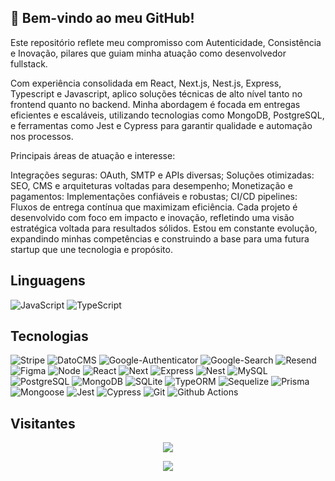 ## 👋 Bem-vindo ao meu GitHub!

Este repositório reflete meu compromisso com Autenticidade, Consistência e Inovação, pilares que guiam minha atuação como desenvolvedor fullstack.

Com experiência consolidada em React, Next.js, Nest.js, Express, Typescript e Javascript, aplico soluções técnicas de alto nível tanto no frontend quanto no backend. Minha abordagem é focada em entregas eficientes e escaláveis, utilizando tecnologias como MongoDB, PostgreSQL, e ferramentas como Jest e Cypress para garantir qualidade e automação nos processos.

Principais áreas de atuação e interesse:

Integrações seguras: OAuth, SMTP e APIs diversas;
Soluções otimizadas: SEO, CMS e arquiteturas voltadas para desempenho;
Monetização e pagamentos: Implementações confiáveis e robustas;
CI/CD pipelines: Fluxos de entrega contínua que maximizam eficiência.
Cada projeto é desenvolvido com foco em impacto e inovação, refletindo uma visão estratégica voltada para resultados sólidos. Estou em constante evolução, expandindo minhas competências e construindo a base para uma futura startup que une tecnologia e propósito.

## Linguagens
![JavaScript](https://img.shields.io/badge/JavaScript-f?style=for-the-badge&logo=JavaScript&logoColor=%23F7DF1E&labelColor=%23000000&color=%23F7DF1E)
![TypeScript](https://img.shields.io/badge/TypeScript-f?style=for-the-badge&logo=TypeScript&logoColor=%233178C6&labelColor=%23000000&color=%233178C6)
</br>

## Tecnologias
![Stripe](https://img.shields.io/badge/stripe-635BFF?style=for-the-badge&logo=Stripe&logoColor=%635BFF&labelColor=black)
![DatoCMS](https://img.shields.io/badge/datocms-FF7751?style=for-the-badge&logo=DatoCMS&logoColor=%FF7751&labelColor=black)
![Google-Authenticator](https://img.shields.io/badge/Google•Auth-4285F4?style=for-the-badge&logo=GoogleAuthenticator&logoColor=%4285F4&labelColor=black)
![Google-Search](https://img.shields.io/badge/Google•Search-4285F4?style=for-the-badge&logo=GoogleSearchConsole&logoColor=%4285F4&labelColor=black)
![Resend](https://img.shields.io/badge/resend-000000?style=for-the-badge&logo=Resend&logoColor=white&labelColor=black&color=eaeaea)
![Figma](https://img.shields.io/badge/figma-F24E1E?style=for-the-badge&logo=Figma&logoColor=%F24E1E&labelColor=black&color=eaeaea)
![Node](https://img.shields.io/badge/node-5FA04E?style=for-the-badge&logo=Node.js&logoColor=%235FA04E&labelColor=black)
![React](https://img.shields.io/badge/React-f?style=for-the-badge&logo=React&logoColor=%2361DAFB&labelColor=%23000000&color=%2361DAFB)
![Next](https://img.shields.io/badge/Next-f?style=for-the-badge&logo=Next.js&logoColor=white&labelColor=black&color=eaeaea)
![Express](https://img.shields.io/badge/Express-FFFFFF?style=for-the-badge&logo=Express&logoColor=%23FFFFFF&labelColor=black&color=eaeaea)
![Nest](https://img.shields.io/badge/Nest-E0234E?style=for-the-badge&logo=Nestjs&logoColor=%23E0234E&labelColor=black&color=%23E0234E)
![MySQL](https://img.shields.io/badge/Mysql-f?style=for-the-badge&logo=MySQL&logoColor=%234479A1&labelColor=%23000000&color=%234479A1)
![PostgreSQL](https://img.shields.io/badge/Postgresql-f?style=for-the-badge&logo=PostgreSQL&logoColor=%234169E1&labelColor=%23000000&color=%234169E1)
![MongoDB](https://img.shields.io/badge/MongoDB-f?style=for-the-badge&logo=MongoDB&logoColor=%2347A248&labelColor=%23000000&color=%2347A248)
![SQLite](https://img.shields.io/badge/SQLite-f?style=for-the-badge&logo=SQLite&logoColor=%23003B57&labelColor=%23000000&color=%23003B57)
![TypeORM](https://img.shields.io/badge/TypeORM-f?style=for-the-badge&logo=TypeORM&logoColor=%23FE0803&labelColor=%23000000&color=%23FE0803)
![Sequelize](https://img.shields.io/badge/Sequelize-f?style=for-the-badge&logo=Sequelize&logoColor=%2352B0E7&labelColor=%23000000&color=%2352B0E7)
![Prisma](https://img.shields.io/badge/Prisma-f?style=for-the-badge&logo=Prisma&logoColor=%232D3748&labelColor=%23000000&color=%232D3748)
![Mongoose](https://img.shields.io/badge/Mongoose-f?style=for-the-badge&logo=Mongoose&logoColor=%23880000&labelColor=%23000000&color=%23880000)
![Jest](https://img.shields.io/badge/Jest-f?style=for-the-badge&logo=Jest&logoColor=%23C21325&labelColor=%23000000&color=%23C21325)
![Cypress](https://img.shields.io/badge/Cypress-f?style=for-the-badge&logo=Cypress&logoColor=%2369D3A7&labelColor=%23000000&color=%2369D3A7)
![Git](https://img.shields.io/badge/Git-f?style=for-the-badge&logo=Git&logoColor=%23F05032&labelColor=%23000000&color=%23F05032)
![Github Actions](https://img.shields.io/badge/Github%20Actions-f?style=for-the-badge&logo=Github%20Actions&logoColor=%232088FF&labelColor=%23000000&color=%232088FF)
</br>

## Visitantes

 <p align="center"> 
   <img alingn="center" src="https://profile-counter.glitch.me/alexsantos-dev/count.svg" />
 </p>
 
<div align="center">
  <a href="http://www.github.com/alexsantos-dev"><img src="https://github-readme-streak-stats.herokuapp.com/?user=alexsantos-dev&stroke=2ea043&background=010326&ring=F24B4B&fire=7EF2E7&currStreakNum=white&currStreakLabel=7EF2E7&sideNums=white&sideLabels=7EF2E7&dates=A5C2A4&hide_border=true" /></a>
</div>
